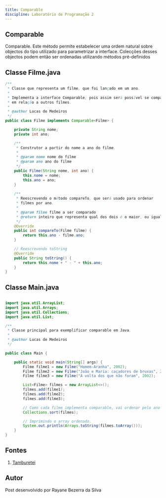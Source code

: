 ```yaml
---
title: Comparable 
discipline: Laboratório de Programação 2
---
```


## Comparable 

Comparable. Este método permite estabelecer uma ordem natural sobre objectos do tipo utilizado para parametrizar a interface. Colecções desses objectos podem então ser ordenadas utilizando métodos pré-definidos 

## Classe Filme.java 


```java
/**
 * Classe que representa um filme, que foi lançado em um ano.
 * 
 * Implementa a interface Comparable, pois assim será possível se comparar
 * em relação a outros filmes.
 * 
 * @author Lucas de Medeiros
 */
public class Filme implements Comparable<Filme> {

    private String nome;
    private int ano;

    /**
     * Construtor a partir do nome a ano do filme.
     * 
     * @param nome nome do filme
     * @param ano ano do filme
     */
    public Filme(String nome, int ano) {
        this.nome = nome;
        this.ano = ano;
    }
    
    /**
     * Reescrevendo o método compareTo, que será usado para ordenar
     * filmes por ano.
     * 
     * @param filme filme a ser comparado
     * @return inteiro que representa qual dos dois é o maior, ou igual
     */
    @Override
    public int compareTo(Filme filme) {
        return this.ano - filme.ano;
    }

    // Reescrevendo toString
    @Override
    public String toString() {
        return this.nome + " - " + this.ano;
    }
}

```

## Classe Main.java 

```java

import java.util.ArrayList;
import java.util.Arrays;
import java.util.Collections;
import java.util.List;

/**
 * Classe principal para exemplificar comparable em Java.
 * 
 * @author Lucas de Medeiros
 */

public class Main {

    public static void main(String[] args) {
        Filme filme1 = new Filme("Homem-Aranha", 2002);
        Filme filme2 = new Filme("João e Maria: caçadores de bruxas", 2013);
        Filme filme3 = new Filme("A volta dos que não foram", 2002);

        List<Filme> filmes = new ArrayList<>();
        filmes.add(filme1);
        filmes.add(filme2);
        filmes.add(filme3);

        // Como cada filme implementa comparable, vai ordenar pelo ano de lançamento.
        Collections.sort(filmes);

        // Imprimindo o array ordenado.
        System.out.println(Arrays.toString(filmes.toArray()));
    }
}

```
## Fontes 

1. <a href= "https://github.com/OpenDevUFCG/Tamburetei" target="_blank"> Tamburetei </a>

## Autor 

Post desenvolvido por Rayane Bezerra da Silva 
